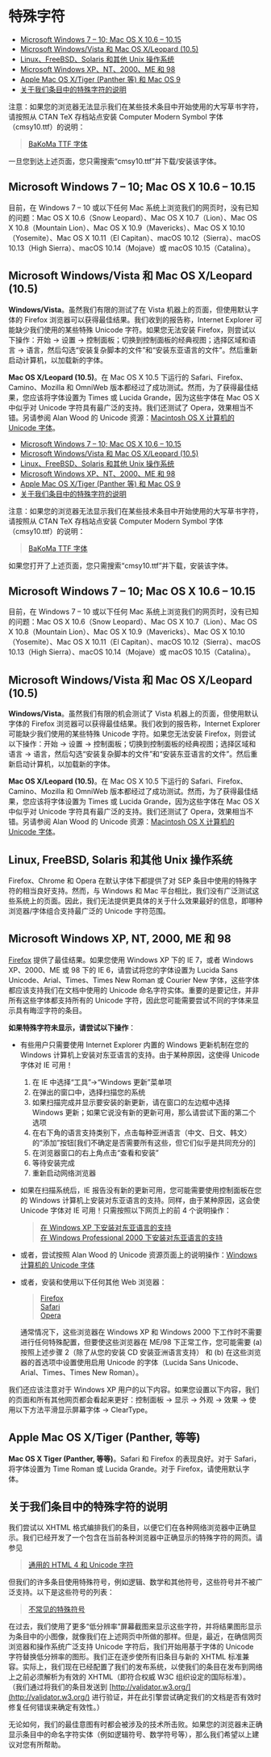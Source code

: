 # 特殊字符

* [Microsoft Windows 7 – 10; Mac OS X 10.6 – 10.15](https://plato.stanford.edu/special-characters.html#ms7-osx10.6)
* [Microsoft Windows/Vista 和 Mac OS X/Leopard (10.5)](https://plato.stanford.edu/special-characters.html#ms-apple)
* [Linux、FreeBSD、Solaris 和其他 Unix 操作系统](https://plato.stanford.edu/special-characters.html#linux)
* [Microsoft Windows XP、NT、2000、ME 和 98](https://plato.stanford.edu/special-characters.html#ms-old)
* [Apple Mac OS X/Tiger (Panther 等) 和 Mac OS 9](https://plato.stanford.edu/special-characters.html#apple-old)
* [关于我们条目中的特殊字符的说明](https://plato.stanford.edu/special-characters.html#note)

注意：如果您的浏览器无法显示我们在某些技术条目中开始使用的大写草书字符，请按照从 CTAN TeX 存档站点安装 Computer Modern Symbol 字体（cmsy10.ttf）的说明：

> [BaKoMa TTF 字体](http://www.ctan.org/tex-archive/fonts/cm/ps-type1/bakoma/ttf/)

一旦您到达上述页面，您只需搜索“cmsy10.ttf”并下载/安装该字体。

## Microsoft Windows 7 – 10; Mac OS X 10.6 – 10.15

目前，在 Windows 7 – 10 或以下任何 Mac 系统上浏览我们的网页时，没有已知的问题：Mac OS X 10.6（Snow Leopard）、Mac OS X 10.7（Lion）、Mac OS X 10.8（Mountain Lion）、Mac OS X 10.9（Mavericks）、Mac OS X 10.10（Yosemite）、Mac OS X 10.11（El Capitan）、macOS 10.12（Sierra）、macOS 10.13（High Sierra）、macOS 10.14（Mojave）或 macOS 10.15（Catalina）。

## Microsoft Windows/Vista 和 Mac OS X/Leopard (10.5)

**Windows/Vista**。虽然我们有限的测试了在 Vista 机器上的页面，但使用默认字体的 Firefox 浏览器可以获得最佳结果。我们收到的报告称，Internet Explorer 可能缺少我们使用的某些特殊 Unicode 字符。如果您无法安装 Firefox，则尝试以下操作：开始 → 设置 → 控制面板；切换到控制面板的经典视图；选择区域和语言 → 语言，然后勾选“安装复杂脚本的文件”和“安装东亚语言的文件”。然后重新启动计算机，以加载新的字体。

**Mac OS X/Leopard (10.5)**。在 Mac OS X 10.5 下运行的 Safari、Firefox、Camino、Mozilla 和 OmniWeb 版本都经过了成功测试。然而，为了获得最佳结果，您应该将字体设置为 Times 或 Lucida Grande，因为这些字体在 Mac OS X 中似乎对 Unicode 字符具有最广泛的支持。我们还测试了 Opera，效果相当不错。另请参阅 Alan Wood 的 Unicode 资源：[Macintosh OS X 计算机的 Unicode 字体](http://www.alanwood.net/unicode/fonts_macosx.html)。

* [Microsoft Windows 7 – 10; Mac OS X 10.6 – 10.15](https://plato.stanford.edu/special-characters.html#ms7-osx10.6)
* [Microsoft Windows/Vista 和 Mac OS X/Leopard (10.5)](https://plato.stanford.edu/special-characters.html#ms-apple)
* [Linux、FreeBSD、Solaris 和其他 Unix 操作系统](https://plato.stanford.edu/special-characters.html#linux)
* [Microsoft Windows XP、NT、2000、ME 和 98](https://plato.stanford.edu/special-characters.html#ms-old)
* [Apple Mac OS X/Tiger (Panther 等) 和 Mac OS 9](https://plato.stanford.edu/special-characters.html#apple-old)
* [关于我们条目中的特殊字符的说明](https://plato.stanford.edu/special-characters.html#note)

注意：如果您的浏览器无法显示我们在某些技术条目中开始使用的大写草书字符，请按照从 CTAN TeX 存档站点安装 Computer Modern Symbol 字体（cmsy10.ttf）的说明：

> [BaKoMa TTF 字体](http://www.ctan.org/tex-archive/fonts/cm/ps-type1/bakoma/ttf/)

如果您打开了上述页面，您只需搜索“cmsy10.ttf”并下载，安装该字体。

## Microsoft Windows 7 – 10; Mac OS X 10.6 – 10.15

目前，在 Windows 7 – 10 或以下任何 Mac 系统上浏览我们的网页时，没有已知的问题：Mac OS X 10.6（Snow Leopard）、Mac OS X 10.7（Lion）、Mac OS X 10.8（Mountain Lion）、Mac OS X 10.9（Mavericks）、Mac OS X 10.10（Yosemite）、Mac OS X 10.11（El Capitan）、macOS 10.12（Sierra）、macOS 10.13（High Sierra）、macOS 10.14（Mojave）或 macOS 10.15（Catalina）。

## Microsoft Windows/Vista 和 Mac OS X/Leopard (10.5)

**Windows/Vista**。虽然我们有限的机会测试了 Vista 机器上的页面，但使用默认字体的 Firefox 浏览器可以获得最佳结果。我们收到的报告称，Internet Explorer 可能缺少我们使用的某些特殊 Unicode 字符。如果您无法安装 Firefox，则尝试以下操作：开始 → 设置 → 控制面板；切换到控制面板的经典视图；选择区域和语言 → 语言，然后勾选“安装复杂脚本的文件”和“安装东亚语言的文件”。然后重新启动计算机，以加载新的字体。

**Mac OS X/Leopard (10.5)**。在 Mac OS X 10.5 下运行的 Safari、Firefox、Camino、Mozilla 和 OmniWeb 版本都经过了成功测试。然而，为了获得最佳结果，您应该将字体设置为 Times 或 Lucida Grande，因为这些字体在 Mac OS X 中似乎对 Unicode 字符具有最广泛的支持。我们还测试了 Opera，效果相当不错。另请参阅 Alan Wood 的 Unicode 资源：[Macintosh OS X 计算机的 Unicode 字体](http://www.alanwood.net/unicode/fonts_macosx.html)。

## Linux, FreeBSD, Solaris 和其他 Unix 操作系统

Firefox、Chrome 和 Opera 在默认字体下都提供了对 SEP 条目中使用的特殊字符的相当良好支持。然而，与 Windows 和 Mac 平台相比，我们没有广泛测试这些系统上的页面。因此，我们无法提供更具体的关于什么效果最好的信息，即哪种浏览器/字体组合支持最广泛的 Unicode 字符范围。

## Microsoft Windows XP, NT, 2000, ME 和 98

[Firefox](http://www.mozilla.org/en-US/firefox/new/) 提供了最佳结果。如果您使用 Windows XP 下的 IE 7，或者 Windows XP、2000、ME 或 98 下的 IE 6，请尝试将您的字体设置为 Lucida Sans Unicode、Arial、Times、Times New Roman 或 Courier New 字体，这些字体都应该支持我们在文档中使用的 Unicode 命名字符实体。重要的是要记住，并非所有这些字体都支持所有的 Unicode 字符，因此您可能需要尝试不同的字体来显示具有晦涩字符的条目。

**如果特殊字符未显示，请尝试以下操作**：

* 有些用户只需要使用 Internet Explorer 内置的 Windows 更新机制在您的 Windows 计算机上安装对东亚语言的支持。由于某种原因，这使得 Unicode 字体对 IE 可用！

  1. 在 IE 中选择“工具”→“Windows 更新”菜单项
  2. 在弹出的窗口中，选择扫描您的系统
  3. 如果扫描完成并显示要安装的新更新，请在窗口的左边框中选择 Windows 更新；如果它说没有新的更新可用，那么请尝试下面的第二个选项
  4. 在右下角的语言支持类别下，点击每种亚洲语言（中文、日文、韩文）的“添加”按钮[我们不确定是否需要所有这些，但它们似乎是共同充分的]
  5. 在浏览器窗口的右上角点击“查看和安装”
  6. 等待安装完成
  7. 重新启动网络浏览器
* 如果在扫描系统后，IE 报告没有新的更新可用，您可能需要使用控制面板在您的 Windows 计算机上安装对东亚语言的支持。同样，由于某种原因，这会使 Unicode 字体对 IE 可用！只需按照以下网页上的前 4 个说明操作：

  > [在 Windows XP 下安装对东亚语言的支持](https://web.archive.org/web/20140803215454/http://bulldog2.redlands.edu/dept/AsianStudiesDept/Language/asianlanguageinstallation_XP.html)  
  > [在 Windows Professional 2000 下安装对东亚语言的支持](https://web.archive.org/web/20140803211417/http://bulldog2.redlands.edu/dept/AsianStudiesDept/Language/asianlanguageinstallation_2000.html)
  
* 或者，尝试按照 Alan Wood 的 Unicode 资源页面上的说明操作：[Windows 计算机的 Unicode 字体](http://www.alanwood.net/unicode/fonts.html)
  
* 或者，安装和使用以下任何其他 Web 浏览器：
  
  > [Firefox](http://www.mozilla.org/en-US/firefox/new/)  
  > [Safari](http://www.apple.com/safari/)  
  > [Opera](http://www.opera.com/computer)
  
  通常情况下，这些浏览器在 Windows XP 和 Windows 2000 下工作时不需要进行任何特殊配置，但要使这些浏览器在 ME/98 下正常工作，您可能需要 (a) 按照上述步骤 2（除了从您的安装 CD 安装亚洲语言支持） 和 (b) 在这些浏览器的首选项中设置使用启用 Unicode 的字体（Lucida Sans Unicode、Arial、Times、Times New Roman）。

我们还应该注意对于 Windows XP 用户的以下内容。如果您设置以下内容，我们的页面和所有其他网页都会看起来更好：控制面板 → 显示 → 外观 → 效果 → 使用以下方法平滑显示屏幕字体 → ClearType。

## Apple Mac OS X/Tiger (Panther, 等等)

**Mac OS X Tiger (Panther, 等等)**。Safari 和 Firefox 的表现良好。对于 Safari，将字体设置为 Time Roman 或 Lucida Grande。对于 Firefox，请使用默认字体。

## 关于我们条目中的特殊字符的说明

我们尝试以 XHTML 格式编排我们的条目，以便它们在各种网络浏览器中正确显示。我们已经开发了一个包含在当前各种浏览器中正确显示的特殊字符的网页。请参见

> [通用的 HTML 4 和 Unicode 字符](https://plato.stanford.edu/symbols/entities.html)

但我们的许多条目使用特殊符号，例如逻辑、数学和其他符号，这些符号并不被广泛支持。以下是这些符号的列表：

> [不常见的特殊符号](https://plato.stanford.edu/symbols/)

在过去，我们使用了更多“低分辨率”屏幕截图来显示这些字符，并将结果图形显示为条目中的小图像，就像我们在上述网页中所做的那样。但是，最近，在确信网页浏览器和操作系统广泛支持 Unicode 字符后，我们开始用基于字体的 Unicode 字符替换低分辨率的图形。我们正在逐步使所有旧条目与新的 XHTML 标准兼容。实际上，我们现在已经配置了我们的发布系统，以使我们的条目在发布到网络上之前必须解析为有效的 XHTML（即符合权威 W3C 组织设定的国际标准）。 （我们通过将我们的条目发送到 [http://validator.w3.org/](http://validator.w3.org/) 进行验证，并在此引擎尝试确定我们的文档是否有效时修复任何错误来确定有效性。）

无论如何，我们的最佳意图有时都会被涉及的技术所击败。如果您的浏览器未正确显示条目中的命名字符实体（例如逻辑符号、数学符号等），那么我们希望以上建议对您有所帮助。
